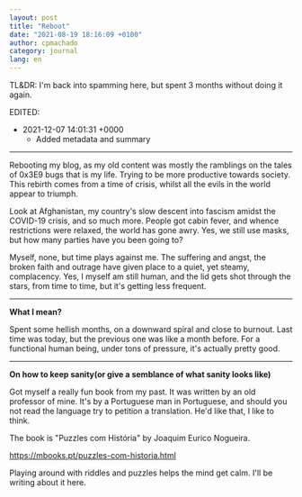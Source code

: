```yaml
---
layout: post
title: "Reboot"
date: "2021-08-19 18:16:09 +0100"
author: cpmachado
category: journal
lang: en
---
```


TL&DR: I'm back into spamming here, but spent 3 months without doing it again.

EDITED:
- 2021-12-07 14:01:31 +0000
  + Added metadata and summary

---

Rebooting my blog, as my old content was mostly the ramblings on the tales of 0x3E9 bugs that is my
life. Trying to be more productive towards society. This rebirth comes from a time of crisis,
whilst all the evils in the world appear to triumph.

Look at Afghanistan, my country's slow descent into fascism amidst the COVID-19 crisis, and so much
more. People got cabin fever, and whence restrictions were relaxed, the world has gone awry. Yes,
we still use masks, but how many parties have you been going to?

Myself, none, but time plays against me. The suffering and angst, the broken faith and outrage have
given place to a quiet, yet steamy, complacency. Yes, I myself am still human, and the lid gets
shot through the stars, from time to time, but it's getting less frequent.

---

**What I mean?**

Spent some hellish months, on a downward spiral and close to burnout. Last time was today, but the
previous one was like a month before. For a functional human being, under tons of pressure, it's
actually pretty good.

---

**On how to keep sanity(or give a semblance of what sanity looks like)**

Got myself a really fun book from my past. It was written by an old professor of mine. It's by a
Portuguese man in Portuguese, and should you not read the language try to petition a
translation. He'd like that, I like to think.

The book is "Puzzles com História" by Joaquim Eurico Nogueira.

<https://mbooks.pt/puzzles-com-historia.html>

Playing around with riddles and puzzles helps the mind get calm.
I'll be writing about it here.
